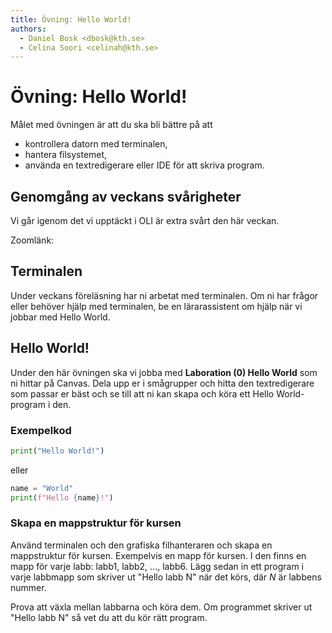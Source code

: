 ```yaml
---
title: Övning: Hello World!
authors:
  - Daniel Bosk <dbosk@kth.se>
  - Celina Soori <celinah@kth.se>
---
```

# Övning: Hello World!

Målet med övningen är att du ska bli bättre på att

  - kontrollera datorn med terminalen,
  - hantera filsystemet,
  - använda en textredigerare eller IDE för att skriva program.

## Genomgång av veckans svårigheter

Vi går igenom det vi upptäckt i OLI är extra svårt den här veckan.

Zoomlänk: 

## Terminalen

Under veckans föreläsning har ni arbetat med terminalen. Om ni
har frågor eller behöver hjälp med terminalen, be en lärarassistent
om hjälp när vi jobbar med Hello World. 

## Hello World!

Under den här övningen ska vi jobba med __Laboration (0) Hello World__ som
ni hittar på Canvas. Dela upp er i smågrupper och hitta den textredigerare
som passar er bäst och se till att ni kan skapa och köra ett Hello World-program 
i den. 

### Exempelkod

```python
print("Hello World!")
```
eller
```python
name = "World"
print(f"Hello {name}!")
```

### Skapa en mappstruktur för kursen

Använd terminalen och den grafiska filhanteraren och skapa en mappstruktur för 
kursen. Exempelvis en mapp för kursen. I den finns en mapp för varje labb: 
labb1, labb2, ..., labb6. Lägg sedan in ett program i varje labbmapp som 
skriver ut "Hello labb N" när det körs, där $N$ är labbens nummer.

Prova att växla mellan labbarna och köra dem. Om programmet skriver ut "Hello 
labb N" så vet du att du kör rätt program.

